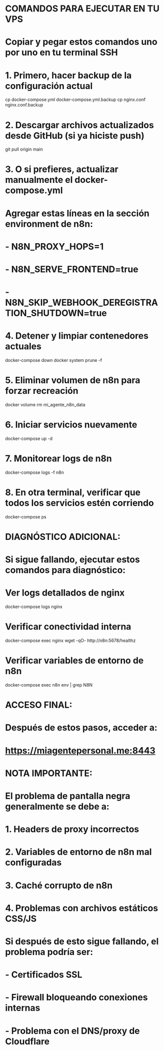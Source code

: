 # COMANDOS PARA EJECUTAR EN TU VPS
# Copiar y pegar estos comandos uno por uno en tu terminal SSH

# 1. Primero, hacer backup de la configuración actual
cp docker-compose.yml docker-compose.yml.backup
cp nginx.conf nginx.conf.backup

# 2. Descargar archivos actualizados desde GitHub (si ya hiciste push)
git pull origin main

# 3. O si prefieres, actualizar manualmente el docker-compose.yml
# Agregar estas líneas en la sección environment de n8n:
#      - N8N_PROXY_HOPS=1
#      - N8N_SERVE_FRONTEND=true  
#      - N8N_SKIP_WEBHOOK_DEREGISTRATION_SHUTDOWN=true

# 4. Detener y limpiar contenedores actuales
docker-compose down
docker system prune -f

# 5. Eliminar volumen de n8n para forzar recreación
docker volume rm mi_agente_n8n_data

# 6. Iniciar servicios nuevamente
docker-compose up -d

# 7. Monitorear logs de n8n
docker-compose logs -f n8n

# 8. En otra terminal, verificar que todos los servicios estén corriendo
docker-compose ps

# DIAGNÓSTICO ADICIONAL:
# Si sigue fallando, ejecutar estos comandos para diagnóstico:

# Ver logs detallados de nginx
docker-compose logs nginx

# Verificar conectividad interna
docker-compose exec nginx wget -qO- http://n8n:5678/healthz

# Verificar variables de entorno de n8n
docker-compose exec n8n env | grep N8N

# ACCESO FINAL:
# Después de estos pasos, acceder a:
# https://miagentepersonal.me:8443

# NOTA IMPORTANTE:
# El problema de pantalla negra generalmente se debe a:
# 1. Headers de proxy incorrectos
# 2. Variables de entorno de n8n mal configuradas  
# 3. Caché corrupto de n8n
# 4. Problemas con archivos estáticos CSS/JS

# Si después de esto sigue fallando, el problema podría ser:
# - Certificados SSL
# - Firewall bloqueando conexiones internas
# - Problema con el DNS/proxy de Cloudflare